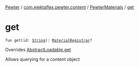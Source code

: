 [Pewter](../../index.md) / [com.ejektaflex.pewter.content](../index.md) / [PewterMaterials](index.md) / [get](./get.md)

# get

`fun get(id: `[`String`](https://kotlinlang.org/api/latest/jvm/stdlib/kotlin/-string/index.html)`): `[`MaterialRegistrar`](../../com.ejektaflex.pewter.logic/-material-registrar/index.md)`?`

Overrides [AbstractLoadable.get](../../com.ejektaflex.pewter.lib/-abstract-loadable/get.md)

Allows querying for a content object

